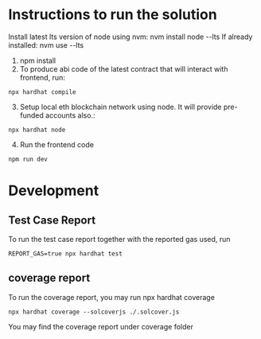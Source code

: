 # Instructions to run the solution

Install latest lts version of node using nvm: nvm install node --lts
If already installed: nvm use --lts

1. npm install
2. To produce abi code of the latest contract that will interact with frontend, run: 
```
npx hardhat compile
```

3. Setup local eth blockchain network using node. It will provide pre-funded accounts also.: 
```
npx hardhat node
```

4. Run the frontend code
```
npm run dev
```

# Development
## Test Case Report
To run the test case report together with the reported gas used, run
```
REPORT_GAS=true npx hardhat test
```

## coverage report
To run the coverage report, you may run npx hardhat coverage
```
npx hardhat coverage --solcoverjs ./.solcover.js
```
You may find the coverage report under coverage folder

